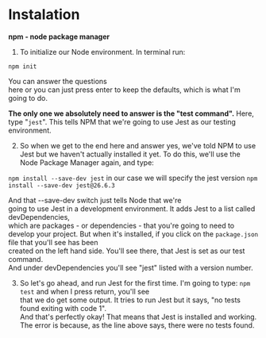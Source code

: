 # Instalation

**npm - node package manager**

1. To  initialize our Node environment. In terminal run:

`npm init`

You can answer the questions  
here or you can just press enter to keep  the defaults, which is what I'm going to do.  

**The only one we absolutely need  to answer is the "test command".**
Here, type "`jest`". This tells NPM that we're  going to use Jest as our testing environment.

2. So when we get to the end here and answer yes, we've told NPM to use Jest but we haven't actually installed it yet.
To do this, we'll use the Node  Package Manager again, and
type: 

`npm install --save-dev jest` in our case we will specify the jest version `npm install --save-dev jest@26.6.3`

And that --save-dev switch just tells Node that we're  
going to use Jest in a development environment.  It adds Jest to a list called devDependencies,  
which are packages - or dependencies - that  you're going to need to develop your project.
But when it's installed, if you click on the  `package.json` file that you'll see has been  
created on the left hand side. You'll see  there, that Jest is set as our test command.  
And under devDependencies you'll see "jest" listed  with a version number. 

3. So let's go ahead, and run Jest for the first time. 
I'm going to type: `npm test` and when I press return, you'll see  
that we do get some output. It tries to run Jest  but it says, "no tests found exiting with code 1".  
And that's perfectly okay! That means  that Jest is installed and working.
The error is because, as the line  above says, there were no tests found.